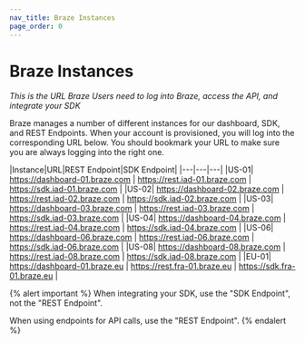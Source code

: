 ```yaml
---
nav_title: Braze Instances
page_order: 0
---
```


# Braze Instances

_This is the URL Braze Users need to log into Braze, access the API, and integrate your SDK_

Braze manages a number of different instances for our dashboard, SDK, and REST Endpoints. When your account is provisioned, you will log into the corresponding URL below. You should bookmark your URL to make sure you are always logging into the right one.

|Instance|URL|REST Endpoint|SDK Endpoint|
|---|---|---|
|US-01| https://dashboard-01.braze.com | https://rest.iad-01.braze.com | https://sdk.iad-01.braze.com |
|US-02| https://dashboard-02.braze.com | https://rest.iad-02.braze.com | https://sdk.iad-02.braze.com |
|US-03| https://dashboard-03.braze.com | https://rest.iad-03.braze.com | https://sdk.iad-03.braze.com |
|US-04| https://dashboard-04.braze.com | https://rest.iad-04.braze.com | https://sdk.iad-04.braze.com |
|US-06| https://dashboard-06.braze.com | https://rest.iad-06.braze.com | https://sdk.iad-06.braze.com |
|US-08| https://dashboard-08.braze.com | https://rest.iad-08.braze.com | https://sdk.iad-08.braze.com |
|EU-01| https://dashboard-01.braze.eu | https://rest.fra-01.braze.eu | https://sdk.fra-01.braze.eu |

{% alert important %}
When integrating your SDK, use the "SDK Endpoint", not the "REST Endpoint".

When using endpoints for API calls, use the "REST Endpoint".
{% endalert %}
